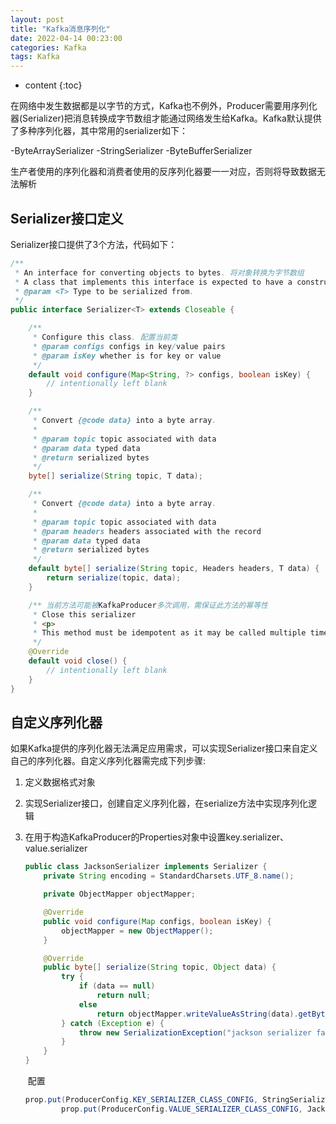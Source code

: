 ```yaml
---
layout: post
title: "Kafka消息序列化"
date: 2022-04-14 00:23:00
categories: Kafka
tags: Kafka
---
```


* content
{:toc}

在网络中发生数据都是以字节的方式，Kafka也不例外，Producer需要用序列化器(Serializer)把消息转换成字节数组才能通过网络发生给Kafka。Kafka默认提供了多种序列化器，其中常用的serializer如下：

-ByteArraySerializer
-StringSerializer
-ByteBufferSerializer

生产者使用的序列化器和消费者使用的反序列化器要一一对应，否则将导致数据无法解析




## Serializer接口定义

Serializer接口提供了3个方法，代码如下：

````java
/**
 * An interface for converting objects to bytes. 将对象转换为字节数组
 * A class that implements this interface is expected to have a constructor with no parameter. 实现类需包含无参的构造方法
 * @param <T> Type to be serialized from.
 */
public interface Serializer<T> extends Closeable {

    /**
     * Configure this class. 配置当前类
     * @param configs configs in key/value pairs
     * @param isKey whether is for key or value
     */
    default void configure(Map<String, ?> configs, boolean isKey) {
        // intentionally left blank
    }

    /**
     * Convert {@code data} into a byte array.
     *
     * @param topic topic associated with data
     * @param data typed data
     * @return serialized bytes
     */
    byte[] serialize(String topic, T data);

    /**
     * Convert {@code data} into a byte array.
     *
     * @param topic topic associated with data
     * @param headers headers associated with the record
     * @param data typed data
     * @return serialized bytes
     */
    default byte[] serialize(String topic, Headers headers, T data) {
        return serialize(topic, data);
    }

    /** 当前方法可能被KafkaProducer多次调用，需保证此方法的幂等性
     * Close this serializer
     * <p>
     * This method must be idempotent as it may be called multiple times.
     */
    @Override
    default void close() {
        // intentionally left blank
    }
}
````



## 自定义序列化器

如果Kafka提供的序列化器无法满足应用需求，可以实现Serializer接口来自定义自己的序列化器。自定义序列化器需完成下列步骤:

1. 定义数据格式对象

2. 实现Serializer接口，创建自定义序列化器，在serialize方法中实现序列化逻辑

3. 在用于构造KafkaProducer的Properties对象中设置key.serializer、value.serializer

   

   ```java
   public class JacksonSerializer implements Serializer {
       private String encoding = StandardCharsets.UTF_8.name();
   
       private ObjectMapper objectMapper;
   
       @Override
       public void configure(Map configs, boolean isKey) {
           objectMapper = new ObjectMapper();
       }
   
       @Override
       public byte[] serialize(String topic, Object data) {
           try {
               if (data == null)
                   return null;
               else
                   return objectMapper.writeValueAsString(data).getBytes(encoding);
           } catch (Exception e) {
               throw new SerializationException("jackson serializer fail", e);
           }
       }
   }
   ```

   

   ​	配置

   ```java
   prop.put(ProducerConfig.KEY_SERIALIZER_CLASS_CONFIG, StringSerializer.class.getName());
           prop.put(ProducerConfig.VALUE_SERIALIZER_CLASS_CONFIG, JacksonSerializer.class.getName());
   ```

   



